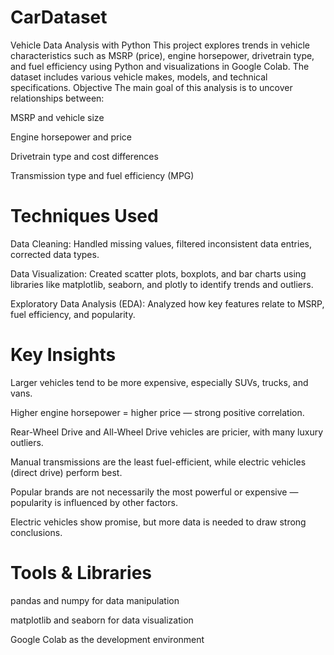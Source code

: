 # CarDataset
Vehicle Data Analysis with Python This project explores trends in vehicle characteristics such as MSRP (price), engine horsepower, drivetrain type, and fuel efficiency using Python and visualizations in Google Colab. The dataset includes various vehicle makes, models, and technical specifications.
 Objective
The main goal of this analysis is to uncover relationships between:

MSRP and vehicle size

Engine horsepower and price

Drivetrain type and cost differences

Transmission type and fuel efficiency (MPG)

# Techniques Used
Data Cleaning: Handled missing values, filtered inconsistent data entries, corrected data types.

Data Visualization: Created scatter plots, boxplots, and bar charts using libraries like matplotlib, seaborn, and plotly to identify trends and outliers.

Exploratory Data Analysis (EDA): Analyzed how key features relate to MSRP, fuel efficiency, and popularity.

# Key Insights
Larger vehicles tend to be more expensive, especially SUVs, trucks, and vans.

Higher engine horsepower = higher price — strong positive correlation.

Rear-Wheel Drive and All-Wheel Drive vehicles are pricier, with many luxury outliers.

Manual transmissions are the least fuel-efficient, while electric vehicles (direct drive) perform best.

Popular brands are not necessarily the most powerful or expensive — popularity is influenced by other factors.

Electric vehicles show promise, but more data is needed to draw strong conclusions.

# Tools & Libraries
pandas and numpy for data manipulation

matplotlib and seaborn for data visualization

Google Colab as the development environment
